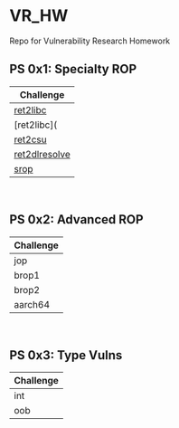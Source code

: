 # VR_HW
Repo for Vulnerability Research Homework

## PS 0x1: Specialty ROP 
| Challenge	    |
|---------------|
| [ret2libc](https://github.com/kourtnee/VR_HW/blob/main/ret2libc/README.md)|
| [ret2libc](|
| [ret2csu](/VR_HW/blob/main/ret2csu/README.md)|
| [ret2dlresolve](/VR_HW/blob/main/ret2dlresolve/README.md)|
| [srop](/VR_HW/blob/main/srop/README.md)|

<br>

## PS 0x2: Advanced ROP 
| Challenge	    |
|---------------|
| jop |
| brop1 |
| brop2 |
| aarch64 |

<br>

## PS 0x3: Type Vulns 
| Challenge	    |
|---------------|
| int |
| oob |
